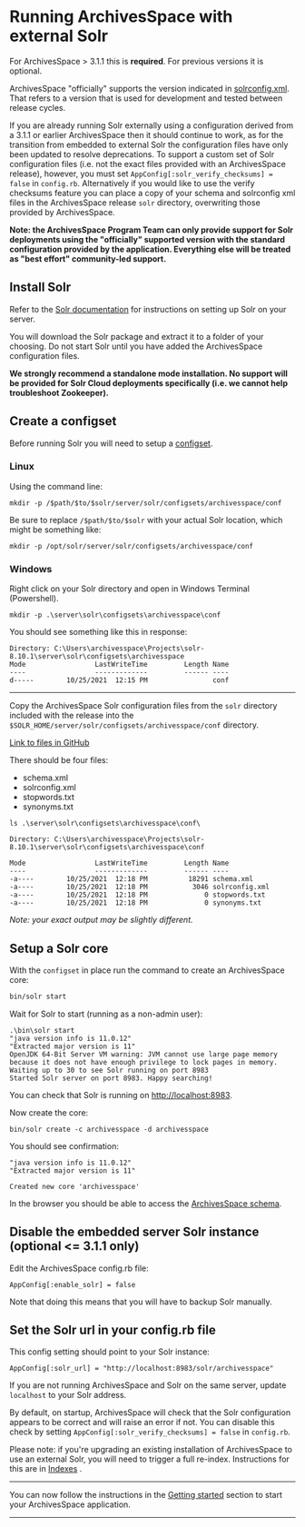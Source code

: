 # Running ArchivesSpace with external Solr

For ArchivesSpace > 3.1.1 this is **required**. For previous versions it is optional.

ArchivesSpace "officially" supports the version indicated in
[solrconfig.xml](https://github.com/archivesspace/archivesspace/blob/master/solr/solrconfig.xml#L7).
That refers to a version that is used for development and tested between release cycles.

If you are already running Solr externally using a configuration derived from a 3.1.1 or
earlier ArchivesSpace then it should continue to work, as for the transition from embedded
to external Solr the configuration files have only been updated to resolve deprecations.
To support a custom set of Solr configuration files (i.e. not the exact files provided
with an ArchivesSpace release), however, you must set `AppConfig[:solr_verify_checksums] = false` in `config.rb`.
Alternatively if you would like to use the verify checksums feature you can place a copy of your
schema and solrconfig xml files in the ArchivesSpace release `solr` directory, overwriting those
provided by ArchivesSpace.

**Note: the ArchivesSpace Program Team can only provide support for Solr deployments
using the "officially" supported version with the standard configuration provided by
the application. Everything else will be treated as "best effort" community-led support.**

## Install Solr

Refer to the [Solr documentation](https://solr.apache.org/guide/8_10/installing-solr.html)
for instructions on setting up Solr on your server.

You will download the Solr package and extract it to a folder of your choosing. Do not start Solr
until you have added the ArchivesSpace configuration files.

**We strongly recommend a standalone mode installation. No support will be provided for Solr
Cloud deployments specifically (i.e. we cannot help troubleshoot Zookeeper).**

## Create a configset

Before running Solr you will need to
setup a [configset](https://solr.apache.org/guide/8_10/config-sets.html#configsets-in-standalone-mode).

### Linux

Using the command line:

```
mkdir -p /$path/$to/$solr/server/solr/configsets/archivesspace/conf
```

Be sure to replace `/$path/$to/$solr` with your actual Solr location, which might be something like:

```
mkdir -p /opt/solr/server/solr/configsets/archivesspace/conf
```

### Windows

Right click on your Solr directory and open in Windows Terminal (Powershell).

```
mkdir -p .\server\solr\configsets\archivesspace\conf
```

You should see something like this in response:

```
Directory: C:\Users\archivesspace\Projects\solr-8.10.1\server\solr\configsets\archivesspace
Mode                 LastWriteTime         Length Name
----                 -------------         ------ ----
d-----        10/25/2021  12:15 PM                conf
```

---

Copy the ArchivesSpace Solr configuration files from the `solr` directory included
with the release into the `$SOLR_HOME/server/solr/configsets/archivesspace/conf` directory.

[Link to files in GitHub](https://github.com/archivesspace/archivesspace/tree/master/solr)

There should be four files:

- schema.xml
- solrconfig.xml
- stopwords.txt
- synonyms.txt

```
ls .\server\solr\configsets\archivesspace\conf\

Directory: C:\Users\archivesspace\Projects\solr-8.10.1\server\solr\configsets\archivesspace\conf

Mode                 LastWriteTime         Length Name
----                 -------------         ------ ----
-a----        10/25/2021  12:18 PM          18291 schema.xml
-a----        10/25/2021  12:18 PM           3046 solrconfig.xml
-a----        10/25/2021  12:18 PM              0 stopwords.txt
-a----        10/25/2021  12:18 PM              0 synonyms.txt
```

_Note: your exact output may be slightly different._

## Setup a Solr core

With the `configset` in place run the command to create an ArchivesSpace core:

```bash
bin/solr start
```

Wait for Solr to start (running as a non-admin user):

```
.\bin\solr start
"java version info is 11.0.12"
"Extracted major version is 11"
OpenJDK 64-Bit Server VM warning: JVM cannot use large page memory because it does not have enough privilege to lock pages in memory.
Waiting up to 30 to see Solr running on port 8983
Started Solr server on port 8983. Happy searching!
```

You can check that Solr is running on [http://localhost:8983](http://localhost:8983).

Now create the core:

```
bin/solr create -c archivesspace -d archivesspace
```

You should see confirmation:

```
"java version info is 11.0.12"
"Extracted major version is 11"

Created new core 'archivesspace'
```

In the browser you should be able to access the [ArchivesSpace schema](http://localhost:8983/solr/#/archivesspace/files?file=schema.xml).

## Disable the embedded server Solr instance (optional <= 3.1.1 only)

Edit the ArchivesSpace config.rb file:

```
AppConfig[:enable_solr] = false
```

Note that doing this means that you will have to backup Solr manually.

## Set the Solr url in your config.rb file

This config setting should point to your Solr instance:

```
AppConfig[:solr_url] = "http://localhost:8983/solr/archivesspace"
```

If you are not running ArchivesSpace and Solr on the same server, update
`localhost` to your Solr address.

By default, on startup, ArchivesSpace will check that the Solr configuration
appears to be correct and will raise an error if not. You can disable this check
by setting `AppConfig[:solr_verify_checksums] = false` in `config.rb`.

Please note: if you're upgrading an existing installation of ArchivesSpace to use an external Solr, you will need to trigger a full re-index. Instructions for this are in 
 [Indexes](./administration/indexes.md) .

---

You can now follow the instructions in the [Getting started](../administration/getting_started.md) section to start
your ArchivesSpace application.

---
